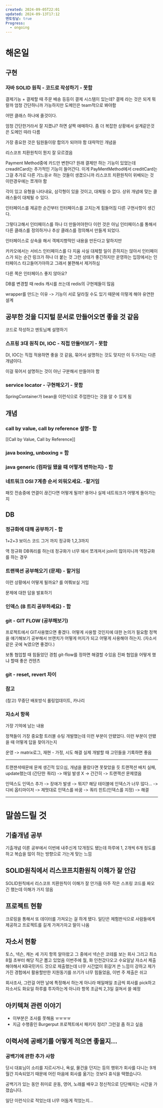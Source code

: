 ```yaml
---
created: 2024-09-05T22:01
updated: 2024-09-13T17:12
멘토링날: true
Progress:
  - ongoing
---
```

# 해온일

## 구현
### 자바 SOLID 원칙 - 코드로 작성하기 - 못함
결제기능 + 결제할 때 주문 배송 등등이 결제 시스템이 있는데? 
결제 라는 것은 되게 뭐랄까
엄청 간단하니까 가능하지만
도메인은 team적으로 봐야함

어떤 클래스 하나에 줄것이다.

엄청 간단한거라서 잘 지켰냐? 하면 살짝 애매하다.
좀 더 복잡한 상황에서 설계같은것은 도메인 따라 다름

가장 중요한 것은 팀원들이랑 합의가 되어야 함
대략적인 개념을 

리스코프 치환원칙이 뭔지 잘 모르겠음 


Payment Method중에 카드만 변한다? 
원래 결제만 하는 기능이 있었는데 creaditCard는 추가적인 기능이 들어간다.
이게 PayMentMethod에서 creditCard는 그걸 추가로 다른 기느응ㄹ 하는 것들이 생겼으니까
리스코프 치환원칙이 위배되는 것
이런경우에는 쪼개야 함


각이 있고 유형을 나타내요, 삼각형이 있을 것이고, 대체될 수 없다.
상위 개념에 맞는 클래스들이 대체될 수 있다.

인터페이스를 제공한 순간부터 인터페이스를 고치는게 힘들어짐
다른 구현사항이 생긴다.

그렇다고해서 인터페이스를 하나 더 만들어야한다 이런 것은 아님
인터페이스를 통해서 다른 클래스를 정의하거나 추상 클래스를 정의해서 만들게 되었다.

인터페이스로 상속을 해서 객체지향적인 내용을 만든다고 말하지만

카카오에서는 서비스 인터페이스를 다 지움
사실 대체할 일이 흔하지는 않아서 인터페이스가 되는 순간 링크가 하나 더 붙는 것 
그런 상태가 좋긴하지만 운영하는 입장에서는 인터페이스 타고들어가야하고 그래서 불편해서 제거하심

다른 쪽은 인터페이스 좋지 않아요?

DB를 변경할 때
redis 캐시를 쓰는데 redis의 구현체들이 많음

wrapper를 만드는 이유 -> 기능이 서로 달라질 수도 있기 때문에
이렇게 해야 유연한 설계



## 공부한 것을 디지털 문서로 만들어오면 좋을 것 같음






코드로 작성하고 멘토님꼐 설명하기 

### 스프링 3대 원칙 DI, IOC - 직접 만들어보기 - 못함

DI, IOC는 직접 적용하면 좋을 것 같음, 묶어서 설명하는 것도 맞지만 이 두가지는 다른 개념이다.

이걸 묶어서 설명하는 것이 아닌 구분해서 만들어야 함

### service locator - 구현해오기 - 못함

SpringContainer가 bean을 이런식으로 주업한다는 것을 알 수 있게 됨

## 개념

### call by value, call by reference 설명- 함
[[Call by Value, Call by Reference]]

### java boxing, unboxing = 함

### java generic (컴파일 됐을 때 어떻게 변하는지) - 함

### 네트워크 OSI 7계층 순서 외워오세요. -할거임

패킷 전송중에 연결이 끊긴다면 어떻게 될까? 용어나 실제 네트워크가 어떻게 돌아가는지


## DB

### 정규화에 대해 공부하기 - 함

1+2+3 보이스 코드 그거 까지
정규화 1,2,3까지

역 정규화 DB쿼리를 하는데 정규화가 너무 돼서 쪼개져서 join이 많아지니까 역정규화를 하는 경우


### 트랜잭션 공부해오기 (문제) - 할거임

이런 상황에서 어떻게 될까요? 를 여쭤보실 거임

문제에 대한 답을 발표하기
### 인덱스 (B 트리 공부하세요) - 함

### git - GIT FLOW (공부해보기)
프로젝트에서 GIT사용했으면 좋겠다. 어떻게 사용할 것인지에 대한 논의가 필요함
정책을 얘기해보기 공부해서
브랜치가 어떻게 머지가 되고 어떻게 사용해야 하는지. (자소서 같은 곳에 녹였으면 좋겠다.)

보통 협업할 때 힘들었던 경험 git-flow를 정하면 해결할 수있음
진짜 협업을 어떻게 했냐 할때 좋은 컨텐츠

### git - reset, revert 차이

### 참고
(참고) 무중단 배포방식
롤링업데이트, 카나리

### 자소서 항목
가장 기억에 남는 내용

정책들이 가장 중요함 
트러블 슈팅 개발했는데 이런 부분이 안됐었다. 이런 부분이 안됐을 때 어떻게 답을 찾아가는지 

운영 -> matrix로그, 재현 - 가정, 시도 해결
실제 개발할 때 고민들을 기록하면 좋음

---

트랜잰셕때문에 문제 생긴적 있으심, 개념을 몰랐다면 못찾았을 듯
트랜잭션 배치 실패, update했는데 (간단한 쿼리) -> 매일 발생 X -> 간간히 -> 트랜잭션 문제였음

인덱스도 
인덱스 추가 -> 장애가 발생 -> 뭐지? 해당 테이블에 인덱스가 너무 많다... -> 디비 옵티마이저 -> 제멋대로 인덱스를 바꿈 -> 쿼리 힌트(인덱스를 지정) -> 해결




---
# 말씀드릴 것
## 기출개념 공부
기출개념 이론 공부에서 이번에 내주신게 12개정도 됐는데 하루에 1, 2개씩 6개 정도를 하고 복습을 많이 하는 방향으로 가는게 맞는 느낌
## SOLID원칙에서 리스코프치환원칙 이해가 잘 안감
SOLID원칙에서 리스코프 치환원칙이 이해가 잘 안가욥 아주 작은 스프링 코드를 짜오긴 했는데 이해가 가지 않음

## 프로젝트 현황
크로링을 통해서 또 데이터를 가져오는 걸 하게 됐다. 일단은 체험판식으로 사람들에게 제공하고 프로젝트를 길게 가져가자고 말이 나옴

## 자소서 현황
토스, 넥슨, 캐논 세 가지 항목 알아왔고 그 중에서 넥슨은 코테를 보는 회사 그리고 최소 8월 초부터 해당 직군 뽑고 있었음 
이번주에 월, 화 인천갔다오고 수요일날 자소서 제출해야해서 KB국민카드 것으로 제출했는데 너무 시간없이 휘갈겨 쓴 느낌이 강하고 제가 가진 경험에서 활용할만한 지원동기를 쓰기가 너무 힘들었음, 이번 주 제출은 쉬고 

회사조사, 그런걸 어떤 날에 특정해서 하는게 아니라 매일매일 조금씩 회사를 pick하고 자소서도 화요일 하루를 투자하는게 아니라 항목 조금씩 2,3일 걸쳐서 쓸 예정

## 아키텍쳐 관련 이야기
- 이부분은 조사를 못해옴 ㅠㅠㅠㅠ 
- 지금 수행중인 Burgerput 프로젝트에서 패키지 정리? 그런걸 좀 하고 싶음

## 이력서에 공배기를 어떻게 적으면 좋을지...
### 공백기에 관한 추가 사항

당시 대표님이 소리를 지르시거나, 욕설, 물건을 던지는 등의 행위가 회사를 다니는 9개월간 지속되었기 때문에 어린 마음에 회사를 옮기는 것보다 휴식을 택했습니다.

공백기가 있는 동안 취미로 운동, 영어, 노래를 배우고 정신적으로 단단해지는 시간을 가졌습니다.

일단 이런식으로 적었는데 너무 어둡게 적었는지...
